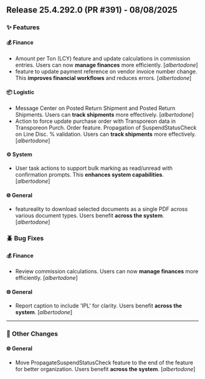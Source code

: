 ## Release 25.4.292.0 (PR #391) - 08/08/2025
### ✨ Features

#### 💰 Finance
  * Amount per Ton (LCY) feature and update calculations in commission entries. Users can now **manage finances** more efficiently. [*albertodone*]
  * feature to update payment reference on vendor invoice number change. This **improves financial workflows** and reduces errors. [*albertodone*]

#### 📦 Logistic
  * Message Center on Posted Return Shipment and Posted Return Shipments. Users can **track shipments** more effectively. [*albertodone*]
  * Action to force update purchase order with Transporeon data in Transporeon Purch. Order feature. Propagation of SuspendStatusCheck on Line Disc. % validation. Users can **track shipments** more effectively. [*albertodone*]

#### ⚙️ System
  * User task actions to support bulk marking as read/unread with confirmation prompts. This **enhances system capabilities**. [*albertodone*]

#### 🌐 General
  * featureality to download selected documents as a single PDF across various document types. Users benefit **across the system**. [*albertodone*]

### 🪲 Bug Fixes

#### 💰 Finance
  * Review commission calculations. Users can now **manage finances** more efficiently. [*albertodone*]

#### 🌐 General
  * Report caption to include 'IPL' for clarity. Users benefit **across the system**. [*albertodone*]

---
### 🔧 Other Changes

#### 🌐 General
  * Move PropagateSuspendStatusCheck feature to the end of the feature for better organization. Users benefit **across the system**. [*albertodone*]

